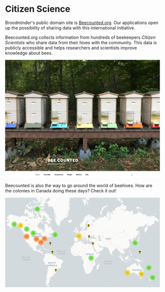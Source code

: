 # Citizen Science 

Broodminder's public domain site is <a href="https://beecounted.org" target="_blank">Beecounted.org</a>. Our applications open up the possibility of sharing data with this international initiative. 

Beecounted.org collects information from hundreds of beekeepers _Citizen Scientists_ who share data from their hives with the community. 
This data is publicly accessible and helps researchers and scientists improve knowledge about bees.

![image](../assets/images/40_1_beecounted.png#largeImg)

Beecounted is also the way to go around the world of beehives. How are the colonies in Canada doing these days? Check it out!

![image](../assets/images/40_2_beecounted.png#largeImg)